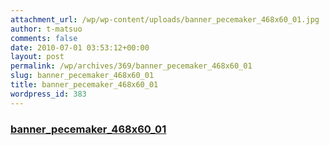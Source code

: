 ```yaml
---
attachment_url: /wp/wp-content/uploads/banner_pecemaker_468x60_01.jpg
author: t-matsuo
comments: false
date: 2010-07-01 03:53:12+00:00
layout: post
permalink: /wp/archives/369/banner_pecemaker_468x60_01
slug: banner_pecemaker_468x60_01
title: banner_pecemaker_468x60_01
wordpress_id: 383
---
```


### [banner_pecemaker_468x60_01](/assets/images/wp-content/banner_pecemaker_468x60_01.jpg)
